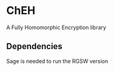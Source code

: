 # ChEH
A Fully Homomorphic Encryption library

## Dependencies
Sage is needed to run the RGSW version
